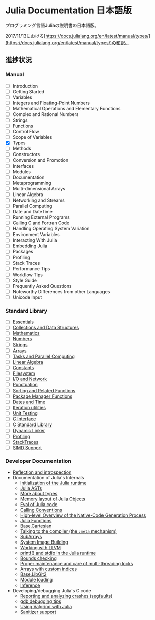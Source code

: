 # Julia Documentation 日本語版

プログラミング言語Juliaの説明書の日本語版。

2017/11/13における[https://docs.julialang.org/en/latest/manual/types/](https://docs.julialang.org/en/latest/manual/types/)の和訳。

## 進捗状況

###  Manual

- [ ] Introduction
- [ ] Getting Started
- [ ] Variables
- [ ] Integers and Floating-Point Numbers
- [ ] Mathematical Operations and Elementary Functions
- [ ] Complex and Rational Numbers
- [ ] Strings
- [ ] Functions
- [ ] Control Flow
- [ ] Scope of Variables
- [x] Types
- [ ] Methods
- [ ] Constructors
- [ ] Conversion and Promotion
- [ ] Interfaces
- [ ] Modules
- [ ] Documentation
- [ ] Metaprogramming
- [ ] Multi-dimensional Arrays
- [ ] Linear Algebra
- [ ] Networking and Streams
- [ ] Parallel Computing
- [ ] Date and DateTime
- [ ] Running External Programs
- [ ] Calling C and Fortran Code
- [ ] Handling Operating System Variation
- [ ] Environment Variables
- [ ] Interacting With Julia
- [ ] Embedding Julia
- [ ] Packages
- [ ] Profiling
- [ ] Stack Traces
- [ ] Performance Tips
- [ ] Workflow Tips
- [ ] Style Guide
- [ ] Frequently Asked Questions
- [ ] Noteworthy Differences from other Languages
- [ ] Unicode Input

### Standard Library

- [ ] [Essentials](https://docs.julialang.org/en/latest/stdlib/base/#Essentials-1)
- [ ] [Collections and Data Structures](https://docs.julialang.org/en/latest/stdlib/collections/#Collections-and-Data-Structures-1)
- [ ] [Mathematics](https://docs.julialang.org/en/latest/stdlib/math/#Mathematics-1)
- [ ] [Numbers](https://docs.julialang.org/en/latest/stdlib/numbers/#lib-numbers-1)
- [ ] [Strings](https://docs.julialang.org/en/latest/stdlib/strings/#lib-strings-1)
- [ ] [Arrays](https://docs.julialang.org/en/latest/stdlib/arrays/#lib-arrays-1)
- [ ] [Tasks and Parallel Computing](https://docs.julialang.org/en/latest/stdlib/parallel/#Tasks-and-Parallel-Computing-1)
- [ ] [Linear Algebra](https://docs.julialang.org/en/latest/stdlib/linalg/#Linear-Algebra-1)
- [ ] [Constants](https://docs.julialang.org/en/latest/stdlib/constants/#lib-constants-1)
- [ ] [Filesystem](https://docs.julialang.org/en/latest/stdlib/file/#Filesystem-1)
- [ ] [I/O and Network](https://docs.julialang.org/en/latest/stdlib/io-network/#I/O-and-Network-1)
- [ ] [Punctuation](https://docs.julialang.org/en/latest/stdlib/punctuation/#Punctuation-1)
- [ ] [Sorting and Related Functions](https://docs.julialang.org/en/latest/stdlib/sort/#Sorting-and-Related-Functions-1)
- [ ] [Package Manager Functions](https://docs.julialang.org/en/latest/stdlib/pkg/#Package-Manager-Functions-1)
- [ ] [Dates and Time](https://docs.julialang.org/en/latest/stdlib/dates/#stdlib-dates-1)
- [ ] [Iteration utilities](https://docs.julialang.org/en/latest/stdlib/iterators/#Iteration-utilities-1)
- [ ] [Unit Testing](https://docs.julialang.org/en/latest/stdlib/test/#Unit-Testing-1)
- [ ] [C Interface](https://docs.julialang.org/en/latest/stdlib/c/#C-Interface-1)
- [ ] [C Standard Library](https://docs.julialang.org/en/latest/stdlib/libc/#C-Standard-Library-1)
- [ ] [Dynamic Linker](https://docs.julialang.org/en/latest/stdlib/libdl/#Dynamic-Linker-1)
- [ ] [Profiling](https://docs.julialang.org/en/latest/stdlib/profile/#lib-profiling-1)
- [ ] [StackTraces](https://docs.julialang.org/en/latest/stdlib/stacktraces/#StackTraces-1)
- [ ] [SIMD Support](https://docs.julialang.org/en/latest/stdlib/simd-types/#SIMD-Support-1)

### Developer Documentation

-   [Reflection and introspection](https://docs.julialang.org/en/latest/devdocs/reflection/#Reflection-and-introspection-1)
-   Documentation of Julia's Internals
    -   [Initialization of the Julia runtime](https://docs.julialang.org/en/latest/devdocs/init/#Initialization-of-the-Julia-runtime-1)
    -   [Julia ASTs](https://docs.julialang.org/en/latest/devdocs/ast/#Julia-ASTs-1)
    -   [More about types](https://docs.julialang.org/en/latest/devdocs/types/#More-about-types-1)
    -   [Memory layout of Julia Objects](https://docs.julialang.org/en/latest/devdocs/object/#Memory-layout-of-Julia-Objects-1)
    -   [Eval of Julia code](https://docs.julialang.org/en/latest/devdocs/eval/#Eval-of-Julia-code-1)
    -   [Calling Conventions](https://docs.julialang.org/en/latest/devdocs/callconv/#Calling-Conventions-1)
    -   [High-level Overview of the Native-Code Generation Process](https://docs.julialang.org/en/latest/devdocs/compiler/#High-level-Overview-of-the-Native-Code-Generation-Process-1)
    -   [Julia Functions](https://docs.julialang.org/en/latest/devdocs/functions/#Julia-Functions-1)
    -   [Base.Cartesian](https://docs.julialang.org/en/latest/devdocs/cartesian/#Base.Cartesian-1)
    -   [Talking to the compiler (the `:meta` mechanism)](https://docs.julialang.org/en/latest/devdocs/meta/#Talking-to-the-compiler-(the-:meta-mechanism)-1)
    -   [SubArrays](https://docs.julialang.org/en/latest/devdocs/subarrays/#SubArrays-1)
    -   [System Image Building](https://docs.julialang.org/en/latest/devdocs/sysimg/#System-Image-Building-1)
    -   [Working with LLVM](https://docs.julialang.org/en/latest/devdocs/llvm/#Working-with-LLVM-1)
    -   [printf() and stdio in the Julia runtime](https://docs.julialang.org/en/latest/devdocs/stdio/#printf()-and-stdio-in-the-Julia-runtime-1)
    -   [Bounds checking](https://docs.julialang.org/en/latest/devdocs/boundscheck/#Bounds-checking-1)
    -   [Proper maintenance and care of multi-threading locks](https://docs.julialang.org/en/latest/devdocs/locks/#Proper-maintenance-and-care-of-multi-threading-locks-1)
    -   [Arrays with custom indices](https://docs.julialang.org/en/latest/devdocs/offset-arrays/#Arrays-with-custom-indices-1)
    -   [Base.LibGit2](https://docs.julialang.org/en/latest/devdocs/libgit2/#Base.LibGit2-1)
    -   [Module loading](https://docs.julialang.org/en/latest/devdocs/require/#Module-loading-1)
    -   [Inference](https://docs.julialang.org/en/latest/devdocs/inference/#Inference-1)
-   Developing/debugging Julia's C code
    -   [Reporting and analyzing crashes (segfaults)](https://docs.julialang.org/en/latest/devdocs/backtraces/#Reporting-and-analyzing-crashes-(segfaults)-1)
    -   [gdb debugging tips](https://docs.julialang.org/en/latest/devdocs/debuggingtips/#gdb-debugging-tips-1)
    -   [Using Valgrind with Julia](https://docs.julialang.org/en/latest/devdocs/valgrind/#Using-Valgrind-with-Julia-1)
    -   [Sanitizer support](https://docs.julialang.org/en/latest/devdocs/sanitizers/#Sanitizer-support-1)